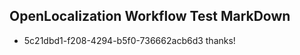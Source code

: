 ## OpenLocalization Workflow Test MarkDown
* 5c21dbd1-f208-4294-b5f0-736662acb6d3 
thanks!<!--HONumber=Mar16_HO4-->
